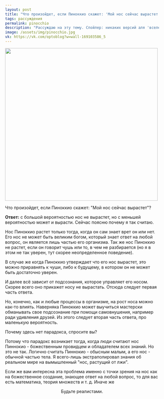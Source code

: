 ```yaml
---
layout: post
title: "Что произойдет, если Пиноккио скажет: 'Мой нос сейчас вырастет'?"
tags: рассуждения
permalink: pinocchio
description: "Рассуждаю на эту тему. Спойлер: никаких версий аля 'вселенная взорвалась' не будет, логика ставится во главу угла."
image: /assets/img/pinocchio.jpg
vk: https://vk.com/optoblog?w=wall-169103586_5
---
```


<img src="/assets/img/pinocchio.jpg" width="500px">

Что произойдет, если Пиноккио скажет: "Мой нос сейчас вырастет"?

**Ответ:** с большой вероятностью нос не вырастет, но с меньшей вероятностью может и вырасти. Сейчас поясню почему я так считаю.

Нос Пиноккио растет только тогда, когда он сам знает врет он или нет. Его нос не может быть великим богом, который знает ответ на любой вопрос, он является лишь частью его организма. Так же нос Пиноккио не растет, если он говорит чушь или то, в чем не разбирается (но я в этом не так уверен, тут скорее неопределенное поведение).

В случае же когда Пиноккио утверждает что его нос вырастет, это можно приравнять к чуши, либо к будущему, в котором он не может быть достаточно уверен.

И далее всё зависит от подсознания, которое управляет его носом. Скорее всего оно прикажет носу не вырастать. Отсюда следует первая часть ответа.

Но, конечно, как и любые процессы в организме, на рост носа можно как-то влиять. Наверняка Пиноккио может выучиться мастерски обманывать свое подсознание при помощи самовнушения, например ради удивления друзей. Из этого следует вторая часть ответа, про маленькую вероятность.

Почему здесь нет парадокса, спросите вы?

Потому что парадокс возникает тогда, когда люди считают нос Пиннокио - божественным провидцем и обладателем всех знаний. Но это не так. Логично считать Пиннокио - обысным малым, а его нос - обычной частью тела. Я всего-лишь экстраполировал знания об реальном мире на вымышленный "нос, растущий от лжи".

Если же вам интересна эта проблема именно с точки зрения на нос как на божественное создание, знающее ответ на любой вопрос, то для вас есть математика, теория множеств и т. д. Иначе же

<center>Будьте реалистами.</center>